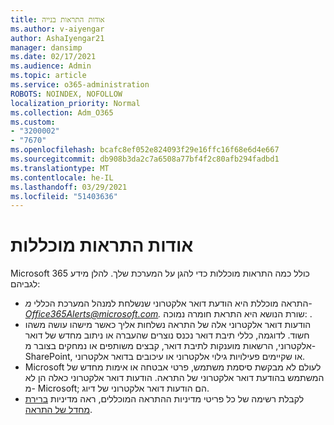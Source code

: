 ```yaml
---
title: אודות התראות בנייה
ms.author: v-aiyengar
author: AshaIyengar21
manager: dansimp
ms.date: 02/17/2021
ms.audience: Admin
ms.topic: article
ms.service: o365-administration
ROBOTS: NOINDEX, NOFOLLOW
localization_priority: Normal
ms.collection: Adm_O365
ms.custom:
- "3200002"
- "7670"
ms.openlocfilehash: bcafc8ef052e824093f29e16ffc16f68e6d4e667
ms.sourcegitcommit: db908b3da2c7a6508a77bf4f2c80afb294fadbd1
ms.translationtype: MT
ms.contentlocale: he-IL
ms.lasthandoff: 03/29/2021
ms.locfileid: "51403636"
---
```

# <a name="about-built-in-alerts"></a>אודות התראות מוכללות

Microsoft 365 כולל כמה התראות מוכללות כדי להגן על המערכת שלך. להלן מידע לגביהם:

- התראה מוכללת היא הודעת דואר אלקטרוני שנשלחת למנהל המערכת הכללי *מ- Office365Alerts@microsoft.com.* שורת הנושא היא התראת חומרה נמוכה: <name of alert policy> .
- הודעות דואר אלקטרוני אלה של התראה נשלחות אליך כאשר מישהו עושה משהו חשוד. לדוגמה, כללי תיבת דואר נכנס נוצרים שהעברה או ניתוב מחדש של דואר אלקטרוני, הרשאות מוענקות לתיבת דואר, קבצים משותפים או נמחקים בצובר מ- SharePoint, או שקיימים פעילויות גילוי אלקטרוני או עיכובים בדואר אלקטרוני.
- Microsoft לעולם לא מבקשת סיסמת משתמש, פרטי אבטחה או אימות מחדש של המשתמש בהודעת דואר אלקטרוני של התראה. הודעות דואר אלקטרוני כאלה הן לא מ- Microsoft; הם הודעות דואר אלקטרוני של דיוג.
- לקבלת רשימה של כל פריטי מדיניות ההתראה המוכללים, ראה מדיניות [ברירת מחדל של התראה](https://go.microsoft.com/fwlink/?linkid=2103170).